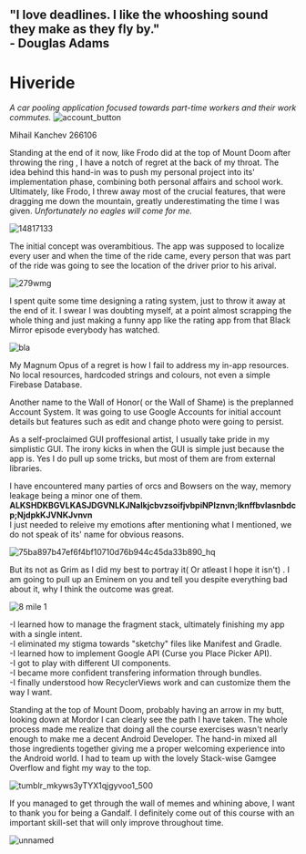 ## "I love deadlines. I like the whooshing sound they make as they fly by." </br> - Douglas Adams



# Hiveride
*A car pooling application focused towards part-time workers and their work commutes.*
![account_button](https://user-images.githubusercontent.com/44975545/56869969-85e26480-6a08-11e9-8e8e-9cb3f117483d.png)

Mihail Kanchev
266106

Standing at the end of it now, like Frodo did at the top of Mount Doom after throwing the ring , I have a notch of regret at the back
of my throat. The idea behind this hand-in was to push my personal project into its' implementation phase, combining both personal affairs and school work. Ultimately, like Frodo, I threw away most of the crucial features, that were dragging me down the mountain, greatly
underestimating the time I was given. *Unfortunately no eagles will come for me.*

![14817133](https://user-images.githubusercontent.com/44975545/56870275-6bf75080-6a0d-11e9-88e0-49ce33bb91c4.jpg)


The initial concept was overambitious. The app was supposed to localize every user and when the time of the ride came, 
every person that was part of the ride was going to see the location of the driver prior to his arival.


![279wmg](https://user-images.githubusercontent.com/44975545/56870058-a65eee80-6a09-11e9-9741-23daecf73f09.jpg)

I spent quite some time designing a rating system, just to throw it away at the end of it. I swear I was doubting myself, at a point
almost scrapping the whole thing and just making a funny app like the rating app from that Black Mirror episode everybody has watched.

![bla](https://user-images.githubusercontent.com/44975545/56870025-1faa1180-6a09-11e9-90dc-c6297fc4c474.jpg)

My Magnum Opus of a regret is how I fail to address my in-app resources. No local resources, hardcoded strings and colours,
not even a simple Firebase Database.

Another name to the Wall of Honor( or the Wall of Shame) is the preplanned Account System. It was going to use Google Accounts for initial
account details but features such as edit and change photo were going to persist.

As a self-proclaimed GUI proffesional artist, I usually take pride in my simplistic GUI. The irony kicks in when the GUI is simple
just because the app is. Yes I do pull up some tricks, but most of them are from external libraries.

I have encountered many parties of orcs and Bowsers on the way, memory leakage being a minor one of them.
**ALKSHDKBGVLKASJDGVNLKJNalkjcbvzsoifjvbpiNPIznvn;lknffbvlasnbdcp;NjdpkKJVNKJvnvn** </br>
I just needed to releive my emotions after mentioning what I mentioned, we do not speak of its' name for obvious reasons.

![75ba897b47ef6f4bf10710d76b944c45da33b890_hq](https://user-images.githubusercontent.com/44975545/56869951-5b90a700-6a08-11e9-96b8-bbae408e7b20.gif)


But its not as Grim as I did my best to portray it( Or atleast I hope it isn't) .
I am going to pull up an Eminem on you and tell you despite everything bad about it, why I think the outcome was great.

![8 mile 1](https://user-images.githubusercontent.com/44975545/56870042-52eca080-6a09-11e9-818d-fa92d24786b0.png)

-I learned how to manage the fragment stack, ultimately finishing my app with a single intent.</br>
-I eliminated my stigma towards "sketchy" files like Manifest and Gradle.</br>
-I learned how to implement Google API (Curse you Place Picker API).</br>
-I got to play with different UI components.</br>
-I became more confident transfering information through bundles.</br>
-I finally understood how RecyclerViews work and can customize them the way I want.</br>

Standing at the top of Mount Doom, probably having an arrow in my butt, looking down at Mordor I can clearly see the path I have taken. The whole process made me realize that doing all the course exercises wasn't nearly enough to make me a decent Android Developer. The hand-in mixed all those ingredients together giving me a proper welcoming experience into the Android world. I had to team up with the lovely Stack-wise Gamgee Overflow and fight my way to the top.

![tumblr_mkyws3yTYX1qjgyvoo1_500](https://user-images.githubusercontent.com/44975545/56870105-854acd80-6a0a-11e9-8fd9-f354fd887f96.gif)

If you managed to get through the wall of memes and whining above, I want to thank you for being a Gandalf. 
I definitely come out of this course with an important skill-set that will only improve throughout time.

![unnamed](https://user-images.githubusercontent.com/44975545/56870128-ebcfeb80-6a0a-11e9-9ee8-e7753f33b5c0.png)


